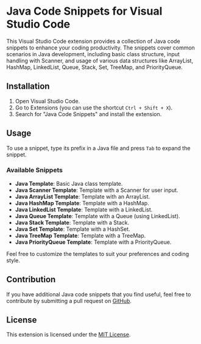 # Java Code Snippets for Visual Studio Code

This Visual Studio Code extension provides a collection of Java code snippets to enhance your coding productivity. The snippets cover common scenarios in Java development, including basic class structure, input handling with Scanner, and usage of various data structures like ArrayList, HashMap, LinkedList, Queue, Stack, Set, TreeMap, and PriorityQueue.

## Installation

1. Open Visual Studio Code.
2. Go to Extensions (you can use the shortcut `Ctrl + Shift + X`).
3. Search for "Java Code Snippets" and install the extension.

## Usage

To use a snippet, type its prefix in a Java file and press `Tab` to expand the snippet.

### Available Snippets

- **Java Template**: Basic Java class template.
- **Java Scanner Template**: Template with a Scanner for user input.
- **Java ArrayList Template**: Template with an ArrayList.
- **Java HashMap Template**: Template with a HashMap.
- **Java LinkedList Template**: Template with a LinkedList.
- **Java Queue Template**: Template with a Queue (using LinkedList).
- **Java Stack Template**: Template with a Stack.
- **Java Set Template**: Template with a HashSet.
- **Java TreeMap Template**: Template with a TreeMap.
- **Java PriorityQueue Template**: Template with a PriorityQueue.

Feel free to customize the templates to suit your preferences and coding style.

## Contribution

If you have additional Java code snippets that you find useful, feel free to contribute by submitting a pull request on [GitHub](https://github.com/yourusername/your-repo).

## License

This extension is licensed under the [MIT License](LICENSE).
